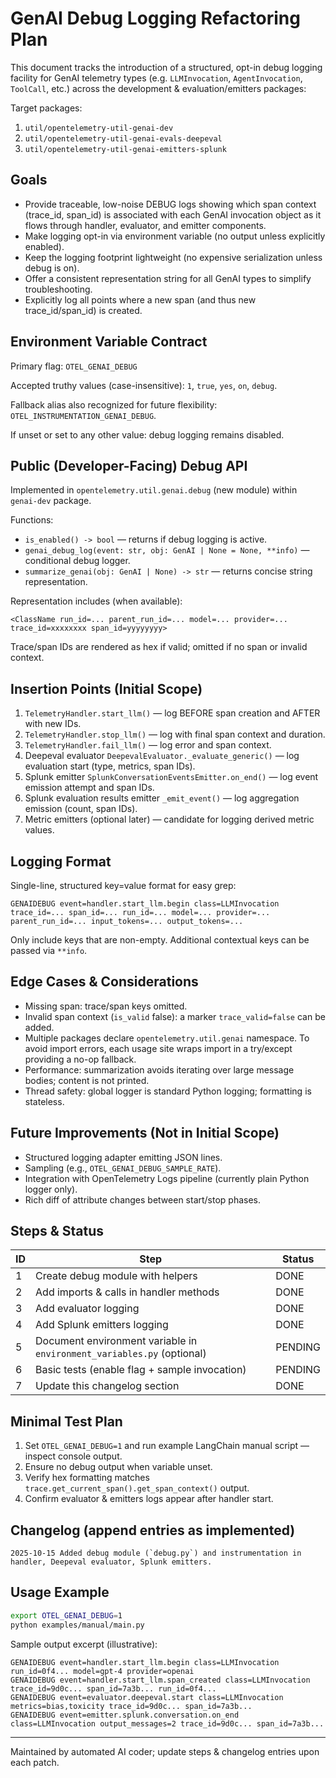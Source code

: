 # GenAI Debug Logging Refactoring Plan

This document tracks the introduction of a structured, opt-in debug logging facility
for GenAI telemetry types (e.g. `LLMInvocation`, `AgentInvocation`, `ToolCall`, etc.)
across the development & evaluation/emitters packages:

Target packages:

1. `util/opentelemetry-util-genai-dev`
2. `util/opentelemetry-util-genai-evals-deepeval`
3. `util/opentelemetry-util-genai-emitters-splunk`

## Goals

- Provide traceable, low-noise DEBUG logs showing which span context (trace_id, span_id)
  is associated with each GenAI invocation object as it flows through handler, evaluator,
  and emitter components.
- Make logging opt-in via environment variable (no output unless explicitly enabled).
- Keep the logging footprint lightweight (no expensive serialization unless debug is on).
- Offer a consistent representation string for all GenAI types to simplify troubleshooting.
- Explicitly log all points where a new span (and thus new trace_id/span_id) is created.

## Environment Variable Contract

Primary flag: `OTEL_GENAI_DEBUG`

Accepted truthy values (case-insensitive): `1`, `true`, `yes`, `on`, `debug`.

Fallback alias also recognized for future flexibility: `OTEL_INSTRUMENTATION_GENAI_DEBUG`.

If unset or set to any other value: debug logging remains disabled.

## Public (Developer-Facing) Debug API

Implemented in `opentelemetry.util.genai.debug` (new module) within `genai-dev` package.

Functions:

- `is_enabled() -> bool` — returns if debug logging is active.
- `genai_debug_log(event: str, obj: GenAI | None = None, **info)` — conditional debug logger.
- `summarize_genai(obj: GenAI | None) -> str` — returns concise string representation.

Representation includes (when available):

`<ClassName run_id=... parent_run_id=... model=... provider=... trace_id=xxxxxxxx span_id=yyyyyyyy>`

Trace/span IDs are rendered as hex if valid; omitted if no span or invalid context.

## Insertion Points (Initial Scope)

1. `TelemetryHandler.start_llm()` — log BEFORE span creation and AFTER with new IDs.
2. `TelemetryHandler.stop_llm()` — log with final span context and duration.
3. `TelemetryHandler.fail_llm()` — log error and span context.
4. Deepeval evaluator `DeepevalEvaluator._evaluate_generic()` — log evaluation start (type, metrics, span IDs).
5. Splunk emitter `SplunkConversationEventsEmitter.on_end()` — log event emission attempt and span IDs.
6. Splunk evaluation results emitter `_emit_event()` — log aggregation emission (count, span IDs).
7. Metric emitters (optional later) — candidate for logging derived metric values.

## Logging Format

Single-line, structured key=value format for easy grep:

`GENAIDEBUG event=handler.start_llm.begin class=LLMInvocation trace_id=... span_id=... run_id=... model=... provider=... parent_run_id=... input_tokens=... output_tokens=...`

Only include keys that are non-empty. Additional contextual keys can be passed via `**info`.

## Edge Cases & Considerations

- Missing span: trace/span keys omitted.
- Invalid span context (`is_valid` false): a marker `trace_valid=false` can be added.
- Multiple packages declare `opentelemetry.util.genai` namespace. To avoid import errors,
  each usage site wraps import in a try/except providing a no-op fallback.
- Performance: summarization avoids iterating over large message bodies; content is not printed.
- Thread safety: global logger is standard Python logging; formatting is stateless.

## Future Improvements (Not in Initial Scope)

- Structured logging adapter emitting JSON lines.
- Sampling (e.g., `OTEL_GENAI_DEBUG_SAMPLE_RATE`).
- Integration with OpenTelemetry Logs pipeline (currently plain Python logger only).
- Rich diff of attribute changes between start/stop phases.

## Steps & Status

| ID | Step | Status |
|----|------|--------|
| 1 | Create debug module with helpers | DONE |
| 2 | Add imports & calls in handler methods | DONE |
| 3 | Add evaluator logging | DONE |
| 4 | Add Splunk emitters logging | DONE |
| 5 | Document environment variable in `environment_variables.py` (optional) | PENDING |
| 6 | Basic tests (enable flag + sample invocation) | PENDING |
| 7 | Update this changelog section | DONE |

## Minimal Test Plan

1. Set `OTEL_GENAI_DEBUG=1` and run example LangChain manual script — inspect console output.
2. Ensure no debug output when variable unset.
3. Verify hex formatting matches `trace.get_current_span().get_span_context()` output.
4. Confirm evaluator & emitters logs appear after handler start.

## Changelog (append entries as implemented)

```
2025-10-15 Added debug module (`debug.py`) and instrumentation in handler, Deepeval evaluator, Splunk emitters.
```

## Usage Example

```bash
export OTEL_GENAI_DEBUG=1
python examples/manual/main.py
```

Sample output excerpt (illustrative):

```
GENAIDEBUG event=handler.start_llm.begin class=LLMInvocation run_id=0f4... model=gpt-4 provider=openai
GENAIDEBUG event=handler.start_llm.span_created class=LLMInvocation trace_id=9d0c... span_id=7a3b... run_id=0f4...
GENAIDEBUG event=evaluator.deepeval.start class=LLMInvocation metrics=bias,toxicity trace_id=9d0c... span_id=7a3b...
GENAIDEBUG event=emitter.splunk.conversation.on_end class=LLMInvocation output_messages=2 trace_id=9d0c... span_id=7a3b...
```

---
Maintained by automated AI coder; update steps & changelog entries upon each patch.

